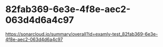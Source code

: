 # 82fab369-6e3e-4f8e-aec2-063d4d6a4c97
https://sonarcloud.io/summary/overall?id=examly-test_82fab369-6e3e-4f8e-aec2-063d4d6a4c97
